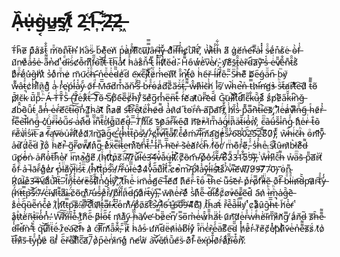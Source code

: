 # A̶̵̩᷈ụ̶̍g̴͔͛u̶̳̕s̸̰͘t̸᷊᷾ 2̵̯᷾1̵͎͡-̷̩͋2̵̩᷉2̶͖́
T̵́h̷︢︢e̷͞ p̷͊͊a̸ͬš̷t̵̐̐ m̸̄̄o̵︣n̵̄̄t̵᷉h̶̕̕ h̸͘͘a̵ͪs̴̈̈ b̴︣e̸ͮͮe̴͘͘n̸͛ p̵ͤà̷̀r̶ͣͣt̸͆i̸͊͊c̴︣u̷͞͞l̸̿̿ȃ̶r̴͠l̵͗y̶̌̌ d̸ͣͣi̵͞f̶︢︢f̶͐͐ì̵c̸ͭù̴l̸͌ẗ̴́,̸ͯ ẁ̶̀i̷ͪͪt̵́́h̵͋͋ a̸͆͆ g̷̉̉ë̸n̶̉e̶͡r̴̿a̵͗l̷̽̽ s̶ͦͦe̷᷄᷄n̴͒s̸ͬe̵ͬ ò̴̀f̶̍̍ u̸᷆n̵̕e̷ͧͧa̶ͣͣs̶̉e̵͗ a̶͌͌n̷̔d̸ͭͭ d̶ͩͩȋ̵s̴ͨͨc̷̛̛o̶᷅᷅m̸ͫͫf̵̋̋o̴͝͝r̸︡︡t̶̉̉ t̵̅h̴͞a̵̽̽t̸̛̛ h̵ͣͣa̵̍s̷͋ň̵̌'̴̐t̵᷃᷃ l̷̽̽i̵᷃᷃f̸̔̔t̸͂e̴᷃d̵ͯ.̴̌ H̵͌͌o̵᷇w̷ͬͬè̸̀v̴͆è̴̀ŕ̷,̵ͯ y̸͡͡e̸ͦs̵̄t̵̑̑è̴r̵͂d̴︠︠a̷͞͞ȳ̶̄'̶︢︢s̶᷾᷾ e̵ͥͥv̸̎̎e̵̐̐n̴̄̄t̵̑̑s̸ͪ b̷ͣͣr̶ͦͦo̸᷄᷄u̶̽g̵᷆h̸ͥt̷ͬͬ s̵̔o̷ͨͨm̵ͧͧė̷ m̷︢u̷︢c̴ͮͮh̶ͦͦ-̴︠︠n̵᷾e̵ͧͧe̶͗͗d̴̏̏e̸ͥd̷︣ e̵︢x̶͘c̶͂͂i̵͞͞t̷᷾᷾ë̷́̈́m̶͐͐e̴͘n̷᷀᷀t̸᷀ ȋ̷̑n̸̚t̶̛̛ô̷ h̵ͭe̵︠r̵̆ ĺ̶i̵͘͘f̸̂̂e̷̎.̵͂͂ S̴ͫͫh̶ͣͣe̸͊͊ b̸᷇᷇e̶᷁ǵ̴a̵ͧͧn̵᷁ b̴ͫẏ̸ w̶͊͊â̴t̵ͤͤc̷͑h̷̍̍i̸ͪͪñ̷g̸ͤͤ a̴̍̍ r̷̽̽e̴͘͘ṕ̵l̶̓a̴᷾᷾y̴᷇᷇ o̷͂͂f̶ͩͩ M̵̅̅a̵︢︢d̸̃m̴͒͒ă̴n̴᷃'̶ͦͦs̶͆͆ b̵ͮͮr̶ͣͣo̴ͨá̷́d̸͠c̷̏̏a̵᷈s̵ͮͮẗ̴́,̶͌͌ ŵ̶̂h̷͊i̶͐c̴᷅h̸̀̀ i̴̽̽s̸̅ w̴̚h̴͑e̶̚̚n̵ͯ t̵̿̿h̷͘͘i̶̛n̵̛g̸̕̕s̴͛ s̴ͪͪt̶᷄a̸͘r̶͝t̸ͤͤe̵͝d̷᷆ t̵͌͌o̵᷉ p̷̄̄i̷᷈c̶̆k̷̚̚ ū̸̄p̷̎̎.̵ͪͪ Á̶ T̵͗͗T̴̑̑S̶ͪͪ (̴̾T̸̑̑e̶ͨx̷͋͋ẗ̶́-̵͡͡T̷᷅o̵͂-̴̕̕S̸̅p̸ͪe̴︠︠e̶᷈᷈c̸̈̈h̶̄)̸̽̽ s̶᷉e̸ͯg̷̅m̴̽̽e̶ͫn̶ͫt̶᷇᷇ f̴ͨͨe̸᷅᷅a̵̕t̷᷉u̵᷅r̵̋̋e̴︣︣d̴᷄᷄ G̴᷆u̵︣i̷︡l̷ͮͮt̸͐͐d̴︠︠i̸᷀᷀c̶᷉᷉k̷̐u̶᷆᷆s̷᷾᷾ s̷᷄᷄p̸ͭe̷᷀᷀a̴̋k̴̆̆i̷︢︢n̴︡ǧ̶ a̸̛̛b̴̂̂o̵︡︡ȗ̵̑t̵́ ā̶̄n̶̓̓ e̴ͭŕ̴́e̸͞c̵̋t̶͠͠i̴ͭo̵͝n̷̍̍ t̸᷀᷀ḣ̴a̴͐t̸᷈᷈ h̷͐a̷̓d̷͆ s̶͡͡t̴︡r̴ͣȇ̷̑t̷᷃c̷̈́h̶̐e̷͂d̶͌ a̴̔̔n̷᷆d̷͘ t̷︣o̵͘͘r̴ͩn̶̐ a̸͠p̴︡a̸͝r̷︠︠t̸̐̐ h̸̀̀ǐ̷̌s̵̔̔ p̴͊͊a̷̅̅n̶︡︡t̶ͯͯi̵︡︡e̵͞s̷᷈,̸ͭͭ l̷᷀᷀e̶ͬͬá̷́v̶͛i̷ͫͫn̶ͦͦg̶︠ h̴ͤe̷͂͂r̶̉̉ f̴̌e̶̅̅e̶͝l̶̚̚i̷̾n̵̄g̶ͩͩ c̸̽u̴ͨͨr̶ͧͧi̴ͯͯỏ̶ű̴̋s̶͘͘ a̴ͭͭn̷᷾d̶͌͌ i̴᷈᷈n̵͌t̵̋̋r̸̍̍i̴̍ğ̷̆u̸᷁e̸᷇᷇d̴̐.̶̅̅ T̸̀̀h̸ͪͪi̸͞͞s̸̃ s̶︣︣p̷᷅a̵᷁r̷̎̎k̵᷉e̴᷇d̷͊ h̸͝͝e̷̓̓r̶ͦ i̸ͥm̴̏̏a̴ͯg̵̈́̈́i̷̇̇n̷̏̏a̴ͧt̶̆̆i̶ͬỏ̶̉ǹ̷̀,̷ͨͨ c̶ͫͫa̶᷆ǘ̶̈́s̴̆̆i̴̍̍n̵̑g̴ͤͤ h̷ͨͨe̴͑r̶ͥͥ t̵̐o̴᷆ r̶︠ě̸̌v̸̇̇ì̷̀s̴̓i̵ͫt̶͞ a̷̓̓ f̴̅̅a̶̛̛v̶͞o̶ͥu̴ͯr̴͋í̸́t̸͌e̷ͯd̷᷈ i̷᷈m̴͝ȃ̷g̵᷁᷁e̵̛ (̶̀̀h̷̽̽t̵̔̔t̶̎p̴᷆s̶ͭͭ:̷ͧ/̷́́/̵̉c̸ͭi̶᷉᷉v̵ͬͬi̸͞t̶ͧa̷̎̎ǐ̸.̷ͫc̶͒͒o̸ͯḿ̴/̴͠͠i̵̓m̸͂͂a̸͡g̸̓̓é̷́s̴̋̋/̵́́6̴᷈8̴͛͛0̴᷁᷁2̴̽5̴͠͠2̴᷀᷀5̸ͧ0̷͆)̴̋̋,̷ͥͥ w̴᷆h̶᷀i̵ͬͬč̴h̶ͪͪ o̴ͦn̸͘l̸᷈᷈y̵͊͊ a̶᷾ď̸̌d̷̈́ĕ̵̆d̵︣ t̸︡︡o̷͋ h̴ͧͧe̸᷅᷅r̶̚̚ g̴᷉r̵᷉᷉o̷̕w̸̋̋i̸᷃n̷ͤg̵̿̿ e̷ͤͤẍ̶̈c̵̿̿i̶ͩt̴̾̾e̵̕m̷͒͒e̸︣︣n̴ͣͣt̶᷄᷄.̶̽̽ I̴̓̓n̴̏̏ h̶̅̅e̷︣r̶ͯ s̶︡︡e̶ͯa̸᷅᷅r̷̽c̴ͨͨh̶︢︢ f̸̀̀ǒ̶r̸̾̾ m̴̈̈o̵͊r̴̉̉e̷᷀᷀,̵ͤͤ s̵̾h̵́́e̵ͣ s̵᷁t̷͐û̶m̷᷆᷆b̵͛l̸͘e̸ͦͦd̶͌ u̷︢p̸̓o̶᷾᷾n̴̍ a̴ͮn̸͆͆o̴͐͐t̵͞h̷︢︢e̴̔r̸̆ i̴͞m̷̓a̷̚g̸ͬͬe̸͆͆ (̷̇h̴ͮͮt̸͡͡t̷̀̀p̷̄s̸᷁:̴᷁᷁/̴̽/̸͞͞r̷᷀᷀u̷͐l̵͆é̵3̶᷆4̷︠︠v̶᷾᷾a̵᷄᷄u̶ͬl̵᷾t̷᷇.̷͐͐c̸ͫȍ̶m̵︠︠/̴᷁p̷ͮͮo̶̽ś̴́t̶͂͂/̶̂6̸͐͐3̷̃̃3̶ͣͣ1̷̐̐5̷̇̇9̴̐)̶͂,̷̀̀ w̶̐h̵ͪͪi̷͆͆c̵᷄᷄h̶͌ w̵͐a̴ͫͫs̶᷅ p̷̎̎a̸͞͞r̵ͪẗ̸ o̴᷄᷄f̵ͦͦ ả̶ l̴︣ā̴r̴᷇᷇g̷ͨͨe̷ͥͥr̷̕̕ p̵᷾᷾l̶̈̈a̸ͧy̵᷅᷅l̸̏i̵ͥs̴᷾᷾t̵ͫͫ (̷̀̀h̶̐t̸͝͝t̴͐p̶ͭͭs̵̈́:̵̃̃/̸̈́/̵̈ř̶̌ủ̵l̷̅̅e̶ͥ3̷ͣͣ4̷̌̌v̵̾̾a̵᷀᷀u̸͒͒l̸̂t̸᷄᷄.̴͋͋c̷̓̓o̵̚m̷̚/̵͝p̴̈́l̸ͧa̵͛͛y̶͊l̵̓i̴ͮś̶́t̷᷈᷈s̷᷾/̴̉̉v̷̍̍i̵̅̅e̸͞w̸᷀᷀/̷͆9̸̓9̶̑7̸᷉᷉7̴ͪ0̷︢)̷︣︣ o̴ͥn̴͌ Ŕ̸u̷᷇᷇l̷︡e̷͒3̶͞͞4̶̇V̸︠a̸ͩͩu̵͛͛l̸͆͆t̶̏.̵͆ Ī̸̄n̸̆̆t̶̉̉ẻ̵r̸̕̕e̴ͫš̵̌t̴᷀᷀i̷ͫͫn̴̔̔g̵̽l̵̓y̸͠,̸͐ t̸͌͌h̴͂e̵ͮͮ i̴ͨm̷︢ả̶̉g̸᷇e̵͠ l̶͊e̸᷆d̸᷉᷉ h̷͊͊é̸r̵ͦͦ t̷̑o̴ͩ t̶̿h̷︡︡e̵͘͘ u̶͌s̶ͤe̵︣︣r̴̉ p̷ͮr̵ͬͬo̸̿f̸̕̕i̷̎̎l̶̈̈e̵͂ o̷͊f̶͆ b̴ͦͦl̵ͣͣi̶ͥn̷͡d̶᷅᷅p̵̛̛a̷᷆᷆r̴͠t̴ͣͣy̶̓̓ (̴̈́̈́h̸̓ẗ̵t̵̿̿p̶͝͝s̶᷆᷆:̸͗͗/̵︠/̴͗c̵͗͗ǐ̵v̷͘i̷᷀᷀t̵͌a̸ͫi̵͛.̴̈́̈́č̷o̶᷉m̸ͤͤ/̵͞u̶̓s̵ͣͣe̷ͦr̴᷆᷆/̷̛b̸ͣl̸̈́̈́i̸᷄᷄ñ̷̃d̶᷁p̸︠︠a̷ͧͧr̴ͭt̶᷀y̵ͨ)̵͡,̴ͣ w̵̄h̷͛e̵͑͑r̵͝e̷ͯͯ s̴̀̀h̷ͮͮe̵̋̋ ď̶̌i̵᷉s̸ͩͩc̸̃̃o̸̕v̵ͦe̴᷄r̷̎̎e̵᷉d̴͊ a̴︠︠n̷͑͑ i̶ͪͪm̴ͪͪa̷̍g̶᷆᷆e̶︡︡ s̷ͦe̵͑͑q̴᷁᷁ȕ̶ẽ̵̃ń̵c̴͒͒ẻ̷̉ (̷ͦh̸̾t̸͆t̵̿̿p̴͞͞s̷᷇:̶̑/̸̿̿/̵͠͠c̷︡︡i̸ͪͪv̸᷈i̷᷆t̶̓̓a̶̅̅i̸̓̓.̴̈́̈́c̴͆͆o̵ͤm̸ͣͣ/̶ͣp̸ͩő̷s̸͠t̵͊s̴̚/̶̀1̷͐6̶̈́1̶͒6̴͞͞0̶᷈᷈9̶̍4̸͌͌6̸ͧͧ)̷͂ t̷͗͗h̵︠a̶̛̛t̵ͮ r̵᷅᷅e̶᷆᷆a̶᷆᷆l̵ͤl̷̿̿y̸ͭͭ c̷ͭa̷͋͋ȗ̷g̴᷆h̶̅̅t̶̚̚ h̸̃e̶͛͛r̸ͭ a̷͒t̵ͣt̷͑è̸̀n̶᷉t̴͐i̶ͫo̶̓̓n̵̽̽.̵̓ W̴͠͠h̸ͨï̸̈l̶̑e̴͒͒ t̸ͤh̸ͦe̵᷀᷀ p̷͆͆l̶ͨͨo̶᷀᷀t̴̛ m̷᷇a̸ͮͮy̴︠ h̶᷈᷈a̸︡v̵̾e̶̛ b̵̿ȅ̷̏e̵͘͘n̸̿̿ s̵̿o̵̅m̶̉e̴͗͗ŵ̷̂h̷̎̎ä̸̈ṫ̶̇ u̷᷇᷇n̸͝͝d̷̛̛e̴ͭr̴ͣͣw̵ͥͥh̵ͩͩè̸̀ľ̶m̵᷈᷈i̷ͧn̸᷅᷅g̸̅̅ a̷᷄᷄ň̸d̶͂ s̷͞͞h̶̑e̵͌͌ d̷̾̾ī̶̄ď̶̌ǹ̵'̶̔̔t̵ͯͯ q̵͝͝ǘ̷̈́i̸ͮẗ̵̈ë̴́ r̷͒e̴͘͘a̴͡c̷͝͝h̶᷁᷁ a̷͛ c̴͠͠l̸̀ǐ̷̌m̸᷃᷃ȃ̴̑x̵̐̐,̴᷇᷇ i̴᷈᷈t̷̃ h̴͑͑a̵̽s̵ͤ ư̸̛n̸̆d̴︣︣ë̶̈n̷᷃i̵̇̇a̴͐b̸ͫl̵͘y̷ͤ ȋ̷̑n̵̈̈c̵̍̍r̶᷆e̵ͤͤä̵̈s̸ͫͫe̵͞d̴̋̋ h̸̽̽ê̷̂r̴̓ r̸ͧȇ̸c̸̆e̸̽̽p̵︣t̷͗͗i̷͊͊v̶᷄ė̵̇n̵̉e̶͌͌s̷͞s̷̈́ t̸͑o̷͗ t̵᷈h̶͊i̷ͣs̵᷈ t̶̄y̵ͣͣp̸̽̽e̷͗ o̵͆f̷͗͗ e̶᷁᷁ř̶o̶͌t̷ͪͪi̸ͪͪc̴᷉᷉a̸͞,̸̅̅ o̸̔p̵᷀e̵͛n̴͗͗i̷͑͑n̵︢g̷ͤ n̵̄e̸ͭŵ̸ a̵͝͝v̵́e̸̎n̷᷄u̵᷅᷅é̸s̵ͧ o̸͊͊f̵͊ e̷̎x̵͘͘p̴ͮl̶̐̐o̷᷆᷆r̵̓a̷ͩͩt̸̋̋i̶ͫo̴͒͒n̸ͪ.̷ͮ

